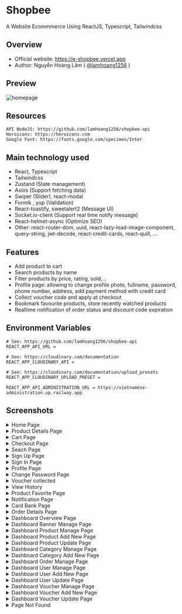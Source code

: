 # Shopbee
A Website Ecommmerce Using ReactJS, Typescript, Tailwindcss

## Overview
- Official website: https://e-shopbee.vercel.app
- Author: Nguyễn Hoàng Lâm ( [@lamhoang1256](https://github.com/lamhoang1256) )

## Preview

![homepage](https://user-images.githubusercontent.com/61537853/191889286-18237d45-7151-4855-b7a1-4efb05992928.png)

## Resources
```
API NodeJS: https://github.com/lamhoang1256/shopbee-api
Heroicons: https://heroicons.com
Google Font: https://fonts.google.com/specimen/Inter
```
## Main technology used

- React, Typescript
- Tailwindcss
- Zustand (State management)
- Axios (Support fetching data)
- Swiper (Slider), react-modal
- Formik , yup (Validation)
- React-toastify, sweetalert2 (Message UI)
- Socket.io-client (Support real time notify message)
- React-helmet-async (Optimize SEO)
- Other: react-router-dom, uuid, react-lazy-load-image-component, query-string, jwt-decode, react-credit-cards, react-quill, ...

## Features

- Add product to cart
- Search products by name
- Filter products by price, rating, sold,...
- Profile page: allowing to change profile photo, fullname, password, phone number, address, add payment method with credit card
- Collect voucher code and apply at checkout
- Bookmark favourite products, store recently watched products
- Realtime notification of order status and discount code expiration

## Environment Variables

```
# See: https://github.com/lamhoang1256/shopbee-api
REACT_APP_API_URL =

# See: https://cloudinary.com/documentation
REACT_APP_CLOUDINARY_API = 

# See: https://cloudinary.com/documentation/upload_presets
REACT_APP_CLOUDINARY_UPLOAD_PRESET = 

REACT_APP_API_ADMINISTRATION_URL = https://vietnamese-administration.up.railway.app
```

## Screenshots

<details>
 <summary>Home Page</summary>
 <p>
 
 ![homepage](https://user-images.githubusercontent.com/61537853/191778840-f6a056ad-f1f4-4f5c-b8fd-a415d5191ad7.png)
 </p>
</details>
<details>
 <summary>Product Details Page</summary>
 <p>

![product-detail](https://user-images.githubusercontent.com/61537853/191779641-26c3ca3d-6708-49d6-ba33-5a7bc560afc0.png)
 </p>
</details>
<details>
 <summary>Cart Page</summary>
 <p>

![cart-page](https://user-images.githubusercontent.com/61537853/191882927-898eec87-64da-4dcb-a426-a094e9a7d4f7.png)
 </p>
</details>
<details>
 <summary>Checkout Page</summary>
 <p>

![checkout-page](https://user-images.githubusercontent.com/61537853/191882914-313555f2-03c7-4718-a874-4b0213480115.png)
 </p>
</details>
<details>
 <summary>Seach Page</summary>
 <p>

 ![searchpage](https://user-images.githubusercontent.com/61537853/191779399-862c0d7b-930a-40ab-9673-905abcf80070.png)
 </p>
</details>
<details>
 <summary>Sign Up Page</summary>
 <p>
 
![sign-up](https://user-images.githubusercontent.com/61537853/191889741-68966572-404f-47c2-92bf-7ca26e58a90c.png)
 </p>
</details>
<details>
 <summary>Sign In Page</summary>
 <p>
 
![sign-in](https://user-images.githubusercontent.com/61537853/191889758-a7e43bbc-7cdd-4b78-b0e3-e1e41dbc51e2.png)
 </p>
</details>
<details>
 <summary>Profile Page</summary>
 <p>

 ![user-profile](https://user-images.githubusercontent.com/61537853/191779988-af7ea2bc-3ce9-4ac7-965c-42e38f4da716.png)
 </p>
</details>
<details>
 <summary>Change Password Page</summary>
 <p>

 ![user-password-page](https://user-images.githubusercontent.com/61537853/191780195-2e9c63fe-1261-40c5-adb9-1f9d781ad8e3.png)
 </p>
</details>
<details>
 <summary>Voucher collected</summary>
 <p>

 ![user-voucher-collect](https://user-images.githubusercontent.com/61537853/191880801-b1bdb4d9-3625-4a65-8473-0d1a0982eb38.png)
 </p>
</details>
<details>
 <summary>View History</summary>
 <p>

 ![user-product-history](https://user-images.githubusercontent.com/61537853/191880841-1d6b14f8-e65c-4900-a4bd-eca61e67e987.png)
 </p>
</details>
<details>
 <summary>Product Favorite Page</summary>
 <p>

 ![user-product-favorite](https://user-images.githubusercontent.com/61537853/191880884-86fa7b5a-9e64-41d2-93ef-9497fa4a9f64.png)
 </p>
</details>
<details>
 <summary>Notification Page</summary>
 <p>

 ![user-notification](https://user-images.githubusercontent.com/61537853/191880950-9a85728c-1c66-49da-a4e7-21b61883a96c.png)
 </p>
</details>
<details>
 <summary>Card Bank Page</summary>
 <p>

 ![user-card-bank](https://user-images.githubusercontent.com/61537853/191880964-38b89af9-379f-43dd-8038-7e5ef2bc4fac.png)
 </p>
</details>
<details>
 <summary>Order Details Page</summary>
 <p>

 ![user-order-detail](https://user-images.githubusercontent.com/61537853/191881295-af09809f-ec73-40eb-939a-c1a28aff1767.png)
 </p>
</details>
<details>
 <summary>Dashboard Overview Page</summary>
 <p>

 ![dashboard-manage](https://user-images.githubusercontent.com/61537853/191881420-ccfbddd1-ed4b-4f4f-96dd-889b5959aaff.png)
 </p>
</details>
<details>
 <summary>Dashboard Banner Manage Page</summary>
 <p>

![dashboard-banner-manage](https://user-images.githubusercontent.com/61537853/191881483-742e1786-13d5-44d4-a86f-e1cfdff0174a.png)
 </p>
</details>
<details>
 <summary>Dashboard Product Manage Page</summary>
 <p>

![dashboard-product-manage](https://user-images.githubusercontent.com/61537853/191881520-8afbcef1-897f-4955-9360-ab99b2293742.png)
 </p>
</details>
<details>
 <summary>Dashboard Product Add New Page</summary>
 <p>

![dashboard-add-product](https://user-images.githubusercontent.com/61537853/191881604-6c45f552-bede-4885-a071-85410d74bbf0.png)
 </p>
</details>
<details>
 <summary>Dashboard Product Update Page</summary>
 <p>

![dashboard-product-update](https://user-images.githubusercontent.com/61537853/191881824-5f6f17ce-2e57-4246-8ffa-cabcc6dfded4.png)
 </p>
</details>
<details>
 <summary>Dashboard Category Manage Page</summary>
 <p>

![dashboard-category-manage](https://user-images.githubusercontent.com/61537853/191881871-41ec6887-13ea-45e8-9b64-4a6d38fbf339.png)
 </p>
</details>
<details>
 <summary>Dashboard Category Add New Page</summary>
 <p>

![dashboard-add-category](https://user-images.githubusercontent.com/61537853/191881874-57a292d2-27ca-494f-a081-bc365676a349.png)
 </p>
</details>
<details>
 <summary>Dashboard Order Manage Page</summary>
 <p>

![dashboard-order-manage](https://user-images.githubusercontent.com/61537853/191881956-37c1e472-9916-4745-9c30-5245cad26ef1.png)
 </p>
</details>
<details>
 <summary>Dashboard User Manage Page</summary>
 <p>

![dashboard-user-manage](https://user-images.githubusercontent.com/61537853/191882034-54d5f2dc-352c-4f89-b9d2-e42f1a797706.png)
 </p>
</details>
<details>
 <summary>Dashboard User Add New Page</summary>
 <p>

![dashboard-add-user](https://user-images.githubusercontent.com/61537853/191882046-c6ef8c8b-e1ec-48d2-a336-68a7b38fe7da.png)
 </p>
</details>
<details>
 <summary>Dashboard User Update Page</summary>
 <p>

![dashboard-user-update](https://user-images.githubusercontent.com/61537853/191882048-8940ac41-78e3-4dac-a069-692f35188664.png)
 </p>
</details>
<details>
 <summary>Dashboard Voucher Manage Page</summary>
 <p>

![dashboard-voucher-manage](https://user-images.githubusercontent.com/61537853/191882494-8964ab32-f68d-4e6e-baca-1a25fab4f957.png)
 </p>
</details>
<details>
 <summary>Dashboard Voucher Add New Page</summary>
 <p>

![dashboard-voucher-add](https://user-images.githubusercontent.com/61537853/191882498-caedc9e0-efa5-466c-9a5d-303384511997.png)
 </p>
</details>
<details>
 <summary>Dashboard Voucher Update Page</summary>
 <p>

![dashboard-voucher-update](https://user-images.githubusercontent.com/61537853/191882502-b5be177d-048a-450c-9423-6ecd95a4d7fa.png)
 </p>
</details>
<details>
 <summary>Page Not Found</summary>
 <p>

![page-not-found](https://user-images.githubusercontent.com/61537853/191882449-6170cbe9-983f-4206-9d1f-39427f071323.png)
 </p>
</details>
